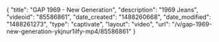 {
    "title": "GAP 1969 - New Generation",
    "description": "1969 Jeans",
    "videoid": "85586861",
    "date_created": "1488260668",
    "date_modified": "1488261273",
    "type": "captivate",
    "layout": "video",
    "url": "\/v\/gap-1969-new-generation-ykjnur1ilfy-mp4\/85586861"
}